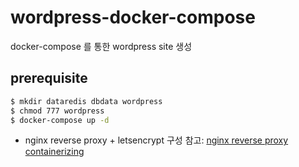 # wordpress-docker-compose
docker-compose 를 통한 wordpress site 생성

## prerequisite

```bash
$ mkdir dataredis dbdata wordpress
$ chmod 777 wordpress
$ docker-compose up -d
```
- nginx reverse proxy + letsencrypt 구성 참고: [nginx reverse proxy containerizing](https://shockzinfinity.github.io/dev-log/nginx.html#nginx-reverse-proxy-containerizing)
